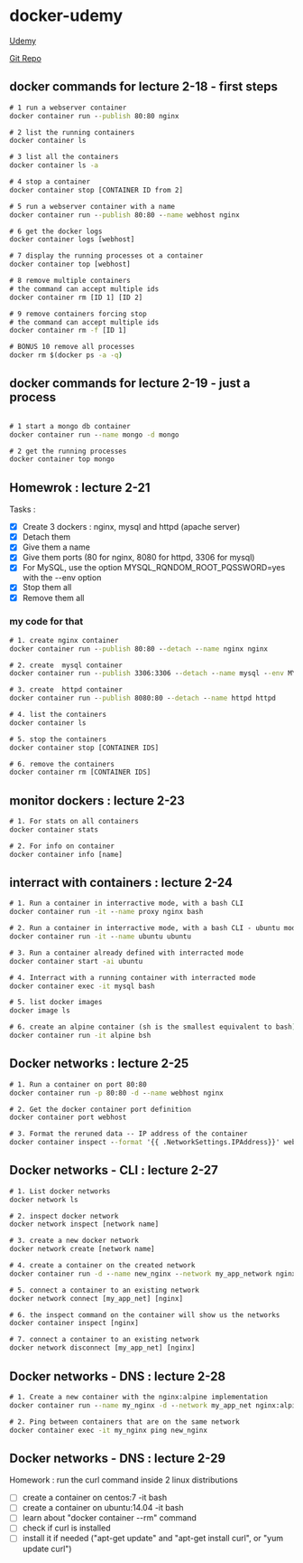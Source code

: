 # docker-udemy

[Udemy](https://www.udemy.com/docker-mastery/learn/v4/content)

[Git Repo](https://github.com/bretfisher/udemy-docker-mastery)

## docker commands for lecture 2-18 - first steps
```bat
# 1 run a webserver container
docker container run --publish 80:80 nginx

# 2 list the running containers
docker container ls

# 3 list all the containers
docker container ls -a

# 4 stop a container
docker container stop [CONTAINER ID from 2]

# 5 run a webserver container with a name
docker container run --publish 80:80 --name webhost nginx

# 6 get the docker logs
docker container logs [webhost]

# 7 display the running processes ot a container
docker container top [webhost]

# 8 remove multiple containers
# the command can accept multiple ids
docker container rm [ID 1] [ID 2]

# 9 remove containers forcing stop
# the command can accept multiple ids
docker container rm -f [ID 1]

# BONUS 10 remove all processes
docker rm $(docker ps -a -q)
```

## docker commands for lecture 2-19 - just a process
```bat

# 1 start a mongo db container
docker container run --name mongo -d mongo

# 2 get the running processes
docker container top mongo
```

## Homewrok : lecture 2-21
Tasks :
- [x] Create 3 dockers : nginx, mysql and httpd (apache server)
- [x] Detach them
- [x] Give them a name
- [x] Give them ports (80 for nginx, 8080 for httpd, 3306 for mysql)
- [x] For MySQL, use the option MYSQL_RQNDOM_ROOT_PQSSWORD=yes with the --env option
- [x] Stop them all
- [x] Remove them all

### my code for that
```bat
# 1. create nginx container
docker container run --publish 80:80 --detach --name nginx nginx

# 2. create  mysql container
docker container run --publish 3306:3306 --detach --name mysql --env MYSQL_RANDOM_ROOT_PASSWORD=yes mysql

# 3. create  httpd container
docker container run --publish 8080:80 --detach --name httpd httpd

# 4. list the containers
docker container ls

# 5. stop the containers
docker container stop [CONTAINER IDS]

# 6. remove the containers
docker container rm [CONTAINER IDS]
```

## monitor dockers : lecture 2-23
```bat
# 1. For stats on all containers
docker container stats

# 2. For info on container
docker container info [name]
```

## interract with containers : lecture 2-24
```bat
# 1. Run a container in interractive mode, with a bash CLI
docker container run -it --name proxy nginx bash

# 2. Run a container in interractive mode, with a bash CLI - ubuntu mode
docker container run -it --name ubuntu ubuntu

# 3. Run a container already defined with interracted mode
docker container start -ai ubuntu

# 4. Interract with a running container with interracted mode
docker container exec -it mysql bash

# 5. list docker images
docker image ls

# 6. create an alpine container (sh is the smallest equivalent to bash)
docker container run -it alpine bsh
```

## Docker networks : lecture 2-25
```bat
# 1. Run a container on port 80:80
docker container run -p 80:80 -d --name webhost nginx

# 2. Get the docker container port definition
docker container port webhost

# 3. Format the reruned data -- IP address of the container
docker container inspect --format '{{ .NetworkSettings.IPAddress}}' webhost
```

## Docker networks - CLI : lecture 2-27
```bat
# 1. List docker networks
docker network ls

# 2. inspect docker network
docker network inspect [network name]

# 3. create a new docker network
docker network create [network name]

# 4. create a container on the created network
docker container run -d --name new_nginx --network my_app_network nginx

# 5. connect a container to an existing network
docker network connect [my_app_net] [nginx]

# 6. the inspect command on the container will show us the networks
docker container inspect [nginx]

# 7. connect a container to an existing network
docker network disconnect [my_app_net] [nginx]
```

## Docker networks - DNS : lecture 2-28
```bat
# 1. Create a new container with the nginx:alpine implementation
docker container run --name my_nginx -d --network my_app_net nginx:alpine

# 2. Ping between containers that are on the same network
docker container exec -it my_nginx ping new_nginx
```

## Docker networks - DNS : lecture 2-29
Homework : run the curl command inside 2 linux distributions
- [ ] create a container on centos:7 -it bash
- [ ] create a container on ubuntu:14.04 -it bash
- [ ] learn about "docker container --rm" command
- [ ] check if curl is installed
- [ ] install it if needed ("apt-get update" and "apt-get install curl", or "yum update curl")
